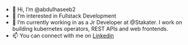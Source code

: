 - 👋 Hi, I’m @abdulhaseeb2
- 👀 I’m interested in Fullstack Development
- 🌱 I’m currently working in as a Jr Developer at @Stakater. I work on building kubernetes operators, REST APIs and web frontends.
- 📫 You can connect with me on [Linkedin](https://www.linkedin.com/in/abdulhaseeb65)

<!---
abdulhaseeb2/abdulhaseeb2 is a ✨ special ✨ repository because its `README.md` (this file) appears on your GitHub profile.
You can click the Preview link to take a look at your changes.
--->

